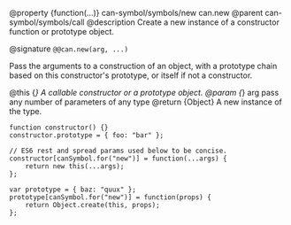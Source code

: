 @property {function(...)} can-symbol/symbols/new can.new
@parent can-symbol/symbols/call
@description Create a new instance of a constructor function or prototype object.

@signature `@@can.new(arg, ...)`

Pass the arguments to a construction of an object, with a prototype chain based on this constructor's prototype, or itself if not a constructor.

@this {*} A callable constructor or a prototype object.
@param {*} arg pass any number of parameters of any type
@return {Object} A new instance of the type.

```
function constructor() {}
constructor.prototype = { foo: "bar" };

// ES6 rest and spread params used below to be concise.
constructor[canSymbol.for("new")] = function(...args) {
	return new this(...args);
};

var prototype = { baz: "quux" };
prototype[canSymbol.for("new")] = function(props) {
	return Object.create(this, props);
};
```
